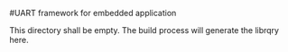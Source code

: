 
#UART framework for embedded application

This directory shall be empty.
The build process will generate the librqry here.
